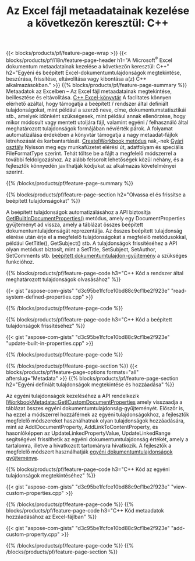 ﻿---
title: "Az Excel fájl metaadatainak kezelése a következőn keresztül: C++"
url: /hu/cpp/metadata/
description: Az Excel-fájlok metaadatainak megtekintése, hozzáadása, szerkesztése, eltávolítása vagy kibontása a C++ könyvtár használatával
---
{{< blocks/products/pf/feature-page-wrap >}}
{{< blocks/products/pf/i18n/feature-page-header h1="A Microsoft<sup>&reg;</sup> Excel dokumentum metaadatainak kezelése a következőn keresztül: C++" h2="Egyéni és beépített Excel-dokumentumtulajdonságok megtekintése, beszúrása, frissítése, eltávolítása vagy kibontása a(z) C++ alkalmazásokban." >}}
{{% blocks/products/pf/feature-page-summary %}}
Metaadatok az Excelben – Az Excel fájl metaadatainak megtekintése, beillesztése és eltávolítása. [C++ Excel-könyvtár](/cells/cpp/) A faclitates könnyen elérhető azáltal, hogy támogatja a beépített / rendszer által definiált tulajdonságokat, mint például a szerző neve, címe, dokumentumstatisztikái stb., amelyek időnként szükségesek, mint például annak ellenőrzése, hogy mikor módosult vagy mentett utoljára fájl, valamint egyéni / felhasználó által meghatározott tulajdonságok formájában név/érték párok. A folyamat automatizálása érdekében a könyvtár támogatja a nagy metaadat-fájlok létrehozását és karbantartását. [CreateIWorkbook metódus](https://apireference.aspose.com/cells/cpp/class/aspose.cells.factory#a93f7282b976d2a001d44198dedaceee8) nak,-nek [Gyári osztály](https://apireference.aspose.com/cells/cpp/class/aspose.cells.factory) Nyisson meg egy munkafüzetet elérési út, adatfolyam és speciális FileFormatType szerint. Tehát töltse be a fájlt a megfelelő módszerrel a további feldolgozáshoz. Az alább felsorolt lehetőségek közül néhány, és a fejlesztők könnyedén javíthatják kódjukat az alkalmazás követelményei szerint. 
 
{{% /blocks/products/pf/feature-page-summary %}}

{{% blocks/products/pf/feature-page-section h2="Olvassa el és frissítse a beépített tulajdonságokat" %}}

A beépített tulajdonságok automatizálásához a API biztosítja [GetIBuiltInDocumentProperties()](https://apireference.aspose.com/cells/cpp/class/aspose.cells.metadata.i_workbook_metadata) metódus, amely egy DocumentProperties gyűjteményt ad vissza, amely a táblázat összes beépített dokumentumtulajdonságát reprezentálja. Az összes beépített tulajdonság elérése után érje el a megfelelő tulajdonságokat a megfelelő metódusokkal, például GetTitle(), GetSubject() stb. A tulajdonságok frissítéséhez a API olyan metódust biztosít, mint a SetTitle, SetSubject, SetAuthor, SetComments stb. [beépített dokumentumtulajdon-gyűjtemény](https://apireference.aspose.com/cells/cpp/class/aspose.cells.properties.i_built_in_document_property_collection) a szükséges funkcióhoz.

{{% blocks/products/pf/feature-page-code h3="C++ Kód a rendszer által meghatározott tulajdonságok olvasásához" %}}

{{< gist "aspose-com-gists" "d3c95be1fcfce10bd88c9cf1be2f923e" "read-system-defined-properties.cpp" >}}

{{% /blocks/products/pf/feature-page-code %}}

{{% blocks/products/pf/feature-page-code h3="C++ Kód a beépített tulajdonságok frissítéséhez" %}}

{{< gist "aspose-com-gists" "d3c95be1fcfce10bd88c9cf1be2f923e" "update-built-in-properties.cpp" >}}

{{% /blocks/products/pf/feature-page-code %}}


{{% /blocks/products/pf/feature-page-section %}}
{{< blocks/products/pf/feature-page-options formats="all" afterslug="Metadata" >}}
{{% blocks/products/pf/feature-page-section h2="Egyéni definiált tulajdonságok megtekintése és hozzáadása" %}}

Az egyéni tulajdonságok kezeléséhez a API rendelkezik [IWorkbookMetadata::GetICustomDocumentProperties](https://apireference.aspose.com/cells/cpp/class/aspose.cells.metadata.i_workbook_metadata#a69f0226813ce18c03ebc13b8ca691e79) amely visszaadja a táblázat összes egyéni dokumentumtulajdonság-gyűjteményét. Először is, ha ezzel a módszerrel hozzáférnek az egyéni tulajdonságokhoz, a fejlesztők megfelelő módszereket használhatnak olyan tulajdonságok hozzáadására, mint az AddIDocumentProperty, AddLinkToContentProperty, és hasonlóképpen az UpdateLinkedPropertyValue, UpdateLinkedRange segítségével frissíthetik az egyéni dokumentumtulajdonság értékét, amely a tartalomra, illetve a hivatkozott tartományra hivatkozik. A fejlesztők a megfelelő módszert használhatják [egyéni dokumentumtulajdonságok gyűjteménye](https://apireference.aspose.com/cells/cpp/class/aspose.cells.properties.i_custom_document_property_collection).

{{% blocks/products/pf/feature-page-code h3="C++ Kód az egyéni tulajdonságok megtekintéséhez" %}}

{{< gist "aspose-com-gists" "d3c95be1fcfce10bd88c9cf1be2f923e" "view-custom-properties.cpp" >}}

{{% /blocks/products/pf/feature-page-code %}}
{{% blocks/products/pf/feature-page-code h3="C++ Kód metaadatok hozzáadásához az Excel-fájlban" %}}

{{< gist "aspose-com-gists" "d3c95be1fcfce10bd88c9cf1be2f923e" "add-custom-property.cpp" >}}

{{% /blocks/products/pf/feature-page-code %}}
{{% /blocks/products/pf/feature-page-section %}}